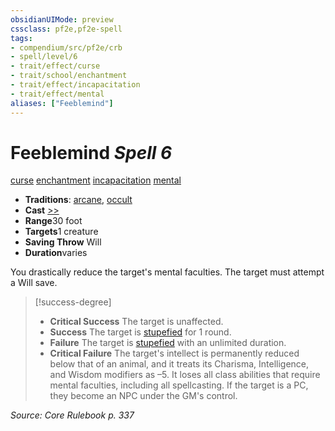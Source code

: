 ```yaml
---
obsidianUIMode: preview
cssclass: pf2e,pf2e-spell
tags:
- compendium/src/pf2e/crb
- spell/level/6
- trait/effect/curse
- trait/school/enchantment
- trait/effect/incapacitation
- trait/effect/mental
aliases: ["Feeblemind"]
---
```

# Feeblemind *Spell 6*   
[curse](curse.md)  [enchantment](enchantment.md)  [incapacitation](incapacitation.md)  [mental](mental.md)  

- **Traditions**: [arcane](arcane.md), [occult](occult.md)
- **Cast** [>>](chapter-9-playing-the-game.md#Actions "Two-Action") 
- **Range**30 foot
- **Targets**1 creature
- **Saving Throw** Will
- **Duration**varies

You drastically reduce the target's mental faculties. The target must attempt a Will save.

> [!success-degree] 
> - **Critical Success** The target is unaffected.
> - **Success** The target is [stupefied](conditions.md#Stupefied) for 1 round.
> - **Failure** The target is [stupefied](conditions.md#Stupefied) with an unlimited duration.
> - **Critical Failure** The target's intellect is permanently reduced below that of an animal, and it treats its Charisma, Intelligence, and Wisdom modifiers as –5. It loses all class abilities that require mental faculties, including all spellcasting. If the target is a PC, they become an NPC under the GM's control.

*Source: Core Rulebook p. 337*